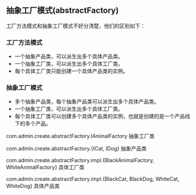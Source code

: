 ## 抽象工厂模式(abstractFactory)
工厂方法模式和抽象工厂模式不好分清楚，他们的区别如下：
### 工厂方法模式
* 一个抽象产品类，可以派生出多个具体产品类。 
* 一个抽象工厂类，可以派生出多个具体工厂类。 
* 每个具体工厂类只能创建一个具体产品类的实例。
### 抽象工厂模式
* 多个抽象产品类，每个抽象产品类可以派生出多个具体产品类。 
* 一个抽象工厂类，可以派生出多个具体工厂类。 
* 每个具体工厂类可以创建多个具体产品类的实例，也就是创建的是一个产品线下的多个产品。

com.admin.create.abstractFactory.IAnimalFactory 抽象工厂类

com.admin.create.abstractFactory.{ICat, IDog} 抽象产品类

com.admin.create.abstractFactory.impl.{BlackAnimalFactory, WhiteAnimalFactory} 具体工厂类

com.admin.create.abstractFactory.impl.{BlackCat, BlackDog, WhiteCat, WhiteDog} 具体产品类
